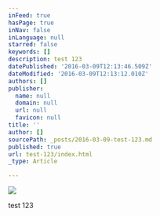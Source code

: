 ```yaml
---
inFeed: true
hasPage: true
inNav: false
inLanguage: null
starred: false
keywords: []
description: test 123
datePublished: '2016-03-09T12:13:46.509Z'
dateModified: '2016-03-09T12:13:12.010Z'
authors: []
publisher:
  name: null
  domain: null
  url: null
  favicon: null
title: ''
author: []
sourcePath: _posts/2016-03-09-test-123.md
published: true
url: test-123/index.html
_type: Article

---
```

![](https://the-grid-user-content.s3-us-west-2.amazonaws.com/3d271158-d30b-45e4-b53e-ecc68a3e46f4.jpg)

test 123